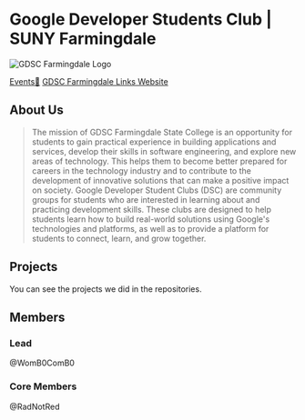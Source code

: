 # Google Developer Students Club | SUNY Farmingdale

![GDSC Farmingdale Logo](https://github.com/GDSC-FSC/.github/assets/95197809/83bbb758-f609-40bf-89f2-3919d20cab6c)


<!-- <img src="./assets/GDSC-Farmingdale.png" width="100%" height="100%" alt="GDSC Farmingdale logo" dir="auto"/> -->
[Events🥳](https://gdsc.community.dev/farmingdale-state-college/)
[GDSC Farmingdale Links Website](https://gdsc-fsc-l.web.app/)

## About Us

> The mission of GDSC Farmingdale State College is an opportunity for students to gain practical experience in building applications and services, develop their skills in software engineering, and explore new areas of technology. This helps them to become better prepared for careers in the technology industry and to contribute to the development of innovative solutions that can make a positive impact on society.
> Google Developer Student Clubs (DSC) are community groups for students who are interested in learning about and practicing development skills. These clubs are designed to help students learn how to build real-world solutions using Google's technologies and platforms, as well as to provide a platform for students to connect, learn, and grow together.

## Projects

You can see the projects we did in the repositories.

## Members

### Lead

@WomB0ComB0

### Core Members

@RadNotRed
